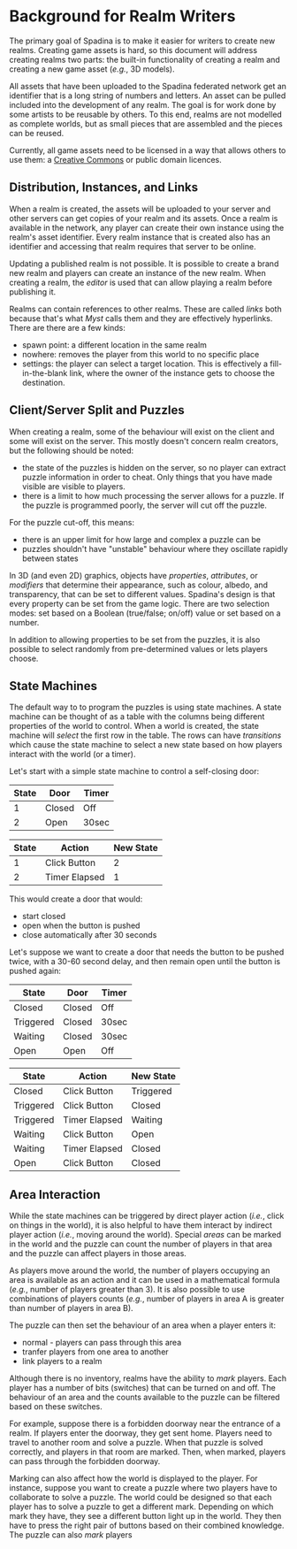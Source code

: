 # Background for Realm Writers
The primary goal of Spadina is to make it easier for writers to create new
realms. Creating game assets is hard, so this document will address creating
realms two parts: the built-in functionality of creating a realm and creating a
new game asset (_e.g._, 3D models).

All assets that have been uploaded to the Spadina federated network get an
identifier that is a long string of numbers and letters. An asset can be pulled
included into the development of any realm. The goal is for work done by some
artists to be reusable by others. To this end, realms are not modelled as
complete worlds, but as small pieces that are assembled and the pieces can be
reused.

Currently, all game assets need to be licensed in a way that allows others to
use them: a [Creative Commons](https://creativecommons.org/) or public domain
licences.

## Distribution, Instances, and Links
When a realm is created, the assets will be uploaded to your server and other
servers can get copies of your realm and its assets. Once a realm is available
in the network, any player can create their own instance using the realm's
asset identifier. Every realm instance that is created also has an identifier
and accessing that realm requires that server to be online.

Updating a published realm is not possible. It is possible to create a brand
new realm and players can create an instance of the new realm. When creating a
realm, the _editor_ is used that can allow playing a realm before publishing
it.

Realms can contain references to other realms. These are called _links_ both
because that's what _Myst_ calls them and they are effectively hyperlinks.
There are there are a few kinds:

- spawn point: a different location in the same realm
- nowhere: removes the player from this world to no specific place
- settings: the player can select a target location. This is effectively a
  fill-in-the-blank link, where the owner of the instance gets to choose the
  destination.

## Client/Server Split and Puzzles
When creating a realm, some of the behaviour will exist on the client and some
will exist on the server. This mostly doesn't concern realm creators, but the
following should be noted:

- the state of the puzzles is hidden on the server, so no player can extract puzzle information in order to cheat. Only things that you have made visible are visible to players.
- there is a limit to how much processing the server allows for a puzzle. If the puzzle is programmed poorly, the server will cut off the puzzle.

For the puzzle cut-off, this means:

- there is an upper limit for how large and complex a puzzle can be
- puzzles shouldn't have "unstable" behaviour where they oscillate rapidly between states

In 3D (and even 2D) graphics, objects have _properties_, _attributes_, or
_modifiers_ that determine their appearance, such as colour, albedo, and
transparency, that can be set to different values. Spadina's design is that
every property can be set from the game logic. There are two selection modes:
set based on a Boolean (true/false; on/off) value or set based on a number.

In addition to allowing properties to be set from the puzzles, it is also
possible to select randomly from pre-determined values or lets players choose.

## State Machines
The default way to to program the puzzles is using state machines. A state
machine can be thought of as a table with the columns being different
properties of the world to control. When a world is created, the state machine
will _select_ the first row in the table. The rows can have _transitions_ which
cause the state machine to select a new state based on how players interact
with the world (or a timer).

Let's start with a simple state machine to control a self-closing door:

| State | Door    | Timer |
|-------|---------|-------|
| 1     | Closed  | Off   |
| 2     | Open    | 30sec |

| State | Action        | New State |
|-------|---------------|-----------|
| 1     | Click Button  | 2         |
| 2     | Timer Elapsed | 1         |

This would create a door that would:

- start closed
- open when the button is pushed
- close automatically after 30 seconds

Let's suppose we want to create a door that needs the button to be pushed
twice, with a 30-60 second delay, and then remain open until the button is
pushed again:

| State     | Door    | Timer |
|-----------|---------|-------|
| Closed    | Closed  | Off   |
| Triggered | Closed  | 30sec |
| Waiting   | Closed  | 30sec |
| Open      | Open    | Off   |

| State      | Action        | New State |
|------------|---------------|-----------|
| Closed     | Click Button  | Triggered |
| Triggered  | Click Button  | Closed    |
| Triggered  | Timer Elapsed | Waiting   |
| Waiting    | Click Button  | Open      |
| Waiting    | Timer Elapsed | Closed    |
| Open       | Click Button  | Closed    |

## Area Interaction
While the state machines can be triggered by direct player action (_i.e._,
click on things in the world), it is also helpful to have them interact by
indirect player action (_i.e._, moving around the world). Special _areas_ can
be marked in the world and the puzzle can count the number of players in that
area and the puzzle can affect players in those areas.

As players move around the world, the number of players occupying an area is
available as an action and it can be used in a mathematical formula (_e.g._,
number of players greater than 3). It is also possible to use combinations of
players counts (_e.g._, number of players in area A is greater than number of
players in area B).

The puzzle can then set the behaviour of an area when a player enters it:

- normal - players can pass through this area
- tranfer players from one area to another
- link players to a realm

Although there is no inventory, realms have the ability to _mark_ players. Each
player has a number of bits (switches) that can be turned on and off. The
behaviour of an area and the counts available to the puzzle can be filtered
based on these switches.

For example, suppose there is a forbidden doorway near the entrance of a realm.
If players enter the doorway, they get sent home. Players need to travel to
another room and solve a puzzle. When that puzzle is solved correctly, and
players in that room are marked. Then, when marked, players can pass through
the forbidden doorway.

Marking can also affect how the world is displayed to the player. For instance,
suppose you want to create a puzzle where two players have to collaborate to
solve a puzzle. The world could be designed so that each player has to solve a
puzzle to get a different mark. Depending on which mark they have, they see a
different button light up in the world. They then have to press the right pair
of buttons based on their combined knowledge.
The puzzle can also _mark_ players
